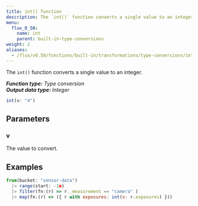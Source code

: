 ```yaml
---
title: int() function
description: The `int()` function converts a single value to an integer.
menu:
  flux_0_50:
    name: int
    parent: built-in-type-conversions
weight: 2
aliases:
  - /flux/v0.50/functions/built-in/transformations/type-conversions/int/
---
```


The `int()` function converts a single value to an integer.

_**Function type:** Type conversion_  
_**Output data type:** Integer_

```js
int(v: "4")
```

## Parameters

### v
The value to convert.

## Examples
```js
from(bucket: "sensor-data")
  |> range(start: -1m)
  |> filter(fn:(r) => r._measurement == "camera" )
  |> map(fn:(r) => ({ r with exposures: int(v: r.exposures) }))
```

